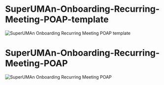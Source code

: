 # SuperUMAn-Onboarding-Recurring-Meeting-POAP-template

![SuperUMAn Onboarding Recurring Meeting POAP template](https://user-images.githubusercontent.com/86709559/142405279-3bc1f864-ba39-4655-9825-0da59854375e.png)



# SuperUMAn-Onboarding-Recurring-Meeting-POAP


![SuperUMAn Onboarding Recurring Meeting POAP](https://user-images.githubusercontent.com/86709559/142405347-fb9f7b94-e6a5-4d5b-898e-3b143fffe50f.png)
